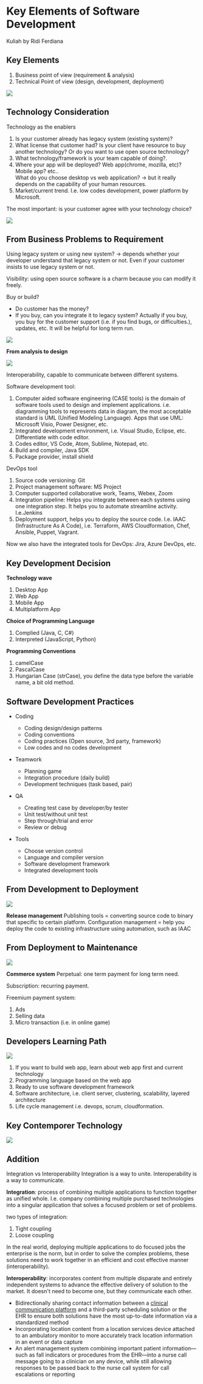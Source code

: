 # Key Elements of Software Development
Kuliah by Ridi Ferdiana

## Key Elements
1. Business point of view (requirement & analysis)
2. Technical Point of view (design, development, deployment)

![](attachments/Pasted%20image%2020210908154242.png)
## Technology Consideration
Technology as the enablers
1. Is your customer already has legacy system (existing system)?
2. What license that customer had? Is your client have resource to buy another technology? Or do you want to use open source technology?
3. What technology/framework is your team capable of doing?.
4. Where your app will be deployed? Web app(chrome, mozilla, etc)? Mobile app? etc..	
	What do you choose desktop vs web application? -> but it really depends on the capability of your human resources.
5. Market/current trend. I.e. low codes development, power platform by Microsoft.

The most important: is your customer agree with your technology choice?

![](attachments/Pasted%20image%2020210908154651.png)

## From Business Problems to Requirement

Using legacy system or using new system? -> depends whether your developer understand that legacy system or not. Even if your customer insists to use legacy system or not.

Visibility: using open source software is a charm because you can modify it freely.

Buy or build? 
- Do customer has the money?
- If you buy, can you integrate it to legacy system? Actually if you buy, you buy for the customer support (i.e. if you find bugs, or difficulties.), updates, etc. It will be helpful for long term run.

![](attachments/Pasted%20image%2020210908162224.png)

**From analysis to design**

![](attachments/Pasted%20image%2020210908162730.png)

Interoperability, capable to communicate between different systems.

Software development tool:
1. Computer aided software engineering (CASE tools) is the domain of software tools used to design and implement applications. i.e. diagramming tools to represents data in diagram, the most acceptable standard is UML (Unified Modeling Language). Apps that use UML: Microsoft Visio, Power Designer, etc. 
2. Integrated development environment, i.e. Visual Studio, Eclipse, etc. Differentiate with code editor.
3. Codes editor, VS Code, Atom, Sublime, Notepad, etc.
4. Build and compiler, Java SDK
5. Package provider, install shield

DevOps tool
1. Source code versioning: Git
2. Project management software: MS Project
3. Computer supported collaborative work, Teams, Webex, Zoom
4. Integration pipeline: Helps you integrate between each systems using one integration step. It helps you to automate streamline activity. I.e.Jenkins
5. Deployment support, helps you to deploy the source code. I.e. IAAC (Infrastructure As A Code), i.e. Terraform, AWS Cloudformation, Chef, Ansible, Puppet, Vagrant.

Now we also have the integrated tools for DevOps: Jira, Azure DevOps, etc.


## Key Development Decision
**Technology wave**
1. Desktop App
2. Web App
3. Mobile App
4. Multiplatform App

**Choice of Programming Language**
1. Complied (Java, C, C#)
2. Interpreted (JavaScript, Python)

**Programming Conventions**
1. camelCase
2. PascalCase
3. Hungarian Case (strCase), you define the data type before the variable name, a bit old method.

## Software Development Practices
- Coding
	- Coding design/design patterns
	- Coding conventions
	- Coding practices (Open source, 3rd party, framework)
	- Low codes and no codes development

- Teamwork
	- Planning game
	- Integration procedure (daily build)
	- Development techniques (task based, pair)

- QA
	- Creating test case by developer/by tester
	- Unit test/without unit test
	- Step through/trial and error
	- Review or debug

- Tools
	- Choose version control
	- Language and compiler version
	- Software development framework
	- Integrated development tools

## From Development to Deployment
![](attachments/Pasted%20image%2020210908170749.png)

**Release management**
Publishing tools = converting source code to binary that specific to certain platform.
Configuration management = help you deploy the code to existing infrastructure using automation, such as IAAC

## From Deployment to Maintenance
![](attachments/Pasted%20image%2020210908171015.png)

**Commerce system**
Perpetual: one term payment for long term need.

Subscription: recurring payment.

Freemium payment system:
1. Ads
2. Selling data
3. Micro transaction (i.e. in online game)

## Developers Learning Path
![](attachments/Pasted%20image%2020210908171419.png)

1. If you want to build web app, learn about web app first and current technology
2. Programming language based on the web app
3. Ready to use software development framework
4. Software architecture, i.e. client server, clustering, scalability, layered architecture
5. Life cycle management i.e. devops, scrum, cloudformation.


## Key Contemporer Technology
![](attachments/Pasted%20image%2020210908171846.png)


## Addition 
Integration vs Interoperability
Integration is a way to unite.
Interoperability is a way to communicate.

**Integration**: process of combining multiple applications to function together as unified whole. I.e. company combining multiple purchased technologies into a singular application that solves a focused problem or set of problems.
 
 two types of integration:
 1. Tight coupling
 2. Loose coupling

In the real world, deploying multiple applications to do focused jobs the enterprise is the norm, but in order to solve the complex problems, these solutions need to work together in an efficient and cost effective manner (interoperability).

**Interoperability**: incorporates content from multiple disparate and entirely independent systems to advance the effective delivery of solution to the market. It doesn't need to become one, but they communicate each other.

-   Bidirectionally sharing contact information between a [clinical communication platform](https://www.spok.com/spok-care-connect "Spok Care Connect") and a third-party scheduling solution or the EHR to ensure both solutions have the most up-to-date information via a standardized method
-   Incorporating location content from a location services device attached to an ambulatory monitor to more accurately track location information in an event or data capture
-   An alert management system combining important patient information—such as fall indicators or procedures from the EHR—into a nurse call message going to a clinician on any device, while still allowing responses to be passed back to the nurse call system for call escalations or reporting

